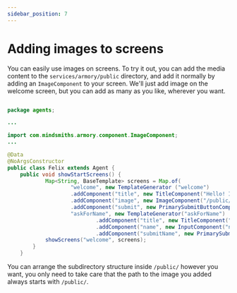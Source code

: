```yaml
---
sidebar_position: 7
---
```


# Adding images to screens

You can easily use images on screens. To try it out, you can add the media content to the `services/armory/public` directory, 
and add it normally by adding an `ImageComponent` to your screen. We'll just add image on the welcome screen, but you can add as many as you like, wherever you want.

```java title="java/agents/Felix.java"

package agents;

...

import com.mindsmiths.armory.component.ImageComponent;
...

@Data
@NoArgsConstructor
public class Felix extends Agent {
    public void showStartScreens() {
            Map<String, BaseTemplate> screens = Map.of(
                    "welcome", new TemplateGenerator ("welcome")      
                    .addComponent("title", new TitleComponent("Hello! I’m Felix and I’m here to help you find the best workout plan for you. Ready?"))
                    .addComponent("image", new ImageComponent("/public/JogaPuppy.png"))  
                    .addComponent("submit", new PrimarySubmitButtonComponent("Cool, let's go!", "askForName")),
                    "askForName", new TemplateGenerator("askForName")
                            .addComponent("title", new TitleComponent("Okay, first, tell me your name? :)"))
                            .addComponent("name", new InputComponent("name", "Type your name here", true))
                            .addComponent("submitName", new PrimarySubmitButtonComponent("submitName", "Done, next!", "completed")));
            showScreens("welcome", screens);
        }
    }
```

You can arrange the subdirectory structure inside `/public/` however you want, you only need to take care that the path to the image you added always starts with `/public/`.